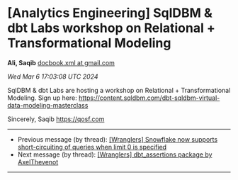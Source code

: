 









[Analytics Engineering] SqlDBM & dbt Labs workshop on Relational + Transformational Modeling
============================================================================================


**Ali, Saqib**
[docbook.xml at gmail.com](mailto:wranglers%40analyticsengineering.net?Subject=Re%3A%20%5BWranglers%5D%20SqlDBM%20%26%20dbt%20Labs%20workshop%20on%20Relational%20%2B%0A%20Transformational%20Modeling&In-Reply-To=%3CCABDm0O-u6iCpeJ4e%2B6A9ju6zAkigVtuM4dov4a%3D2MsECzzBeRA%40mail.gmail.com%3E "[Wranglers] SqlDBM & dbt Labs workshop on Relational + Transformational Modeling")   

*Wed Mar 6 17:03:08 UTC 2024*  

SqlDBM & dbt Labs are hosting a workshop on Relational + Transformational
Modeling. Sign up here:
<https://content.sqldbm.com/dbt-sqldbm-virtual-data-modeling-masterclass>

Sincerely,
Saqib
<https://qosf.com>
  
  




---


* Previous message (by thread): [[Wranglers] Snowflake now supports short-circuiting of queries when limit 0 is specified](000006.html)
* Next message (by thread): [[Wranglers] dbt\_assertions package by AxelThevenot](000008.html)




---


  




